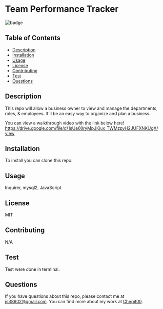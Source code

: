 # Team Performance Tracker

![badge](https://img.shields.io/badge/license-MIT-blue.svg)

## Table of Contents

- [Description](#description)
- [Installation](#installation)
- [Usage](#usage)
- [License](#license)
- [Contributing](#contributing)
- [Test](#test)
- [Questions](#questions)

## Description

This repo will allow a business owner to view and manage the departments, roles, & employees. It'll be an easy way to organize and plan a business.

You can view a walkthrough video with the link below here! 
https://drive.google.com/file/d/1sUe00ryMpJKjux_TWMzpyH2JUFXNKUgX/view

## Installation

To install you can clone this repo.

## Usage

Inquirer, mysql2, JavaScript

## License

MIT

## Contributing

N/A

## Test

Test were done in terminal.

## Questions

If you have questions about this repo, please contact me at js38902@gmail.com. You can find more about my work at [Chepit00](https://github.com/Chepit00/).
